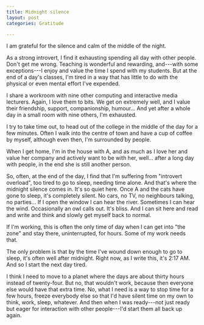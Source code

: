 ```yaml
---
title: Midnight silence
layout: post
categories: Gratitude

---
```


I am grateful for the silence and calm of the middle of the
night.

As a strong introvert, I find it exhausting spending all day
with other people. Don't get me wrong. Teaching is wonderful and
rewarding, and---with some exceptions---I enjoy and value the
time I spend with my students. But at the end of a day's
classes, I'm tired in a way that has little to do with the
physical or even mental effort I've expended.

I share a workroom with nine other computing and interactive
media lecturers. Again, I love them to bits. We get on extremely
well, and I value their friendship, support, companionship,
humour… And yet after a whole day in a small room with nine
others, I'm exhausted.

I try to take time out, to head out of the college in the middle
of the day for a few minutes. Often I walk into the centre of
town and have a cup of coffee by myself, although even then, I'm
surrounded by people.

When I get home, I'm in the house with A, and as much as I love
her and value her company and actively want to be with her,
well... after a long day with people, in the end she is still
another person.

So, often, at the end of the day, I find that I'm suffering from
"introvert overload", too tired to go to sleep, needing time
alone. And that's where the midnight silence comes in. It's so
quiet here. Once A and the cats have gone to sleep, it's
completely silent. No cars, no TV, no neighbours talking, no
parties… If I open the window I can hear the river. Sometimes I
can hear the wind. Occasionally an owl calls out. It's bliss.
And I can sit here and read and write and think and slowly get
myself back to normal.

If I'm working, this is often the only time of day when I can
get into "the zone" and stay there, uninterrupted, for hours.
Some of my work needs that.

The only problem is that by the time I've wound down enough to
go to sleep, it's often well after midnight. Right now, as I
write this, it's 2:17 AM. And so I start the next day tired.

I think I need to move to a planet where the days are about
thirty hours instead of twenty-four. But no, that wouldn't work,
because then everyone else would have that extra time. No, what
I need is a way to stop time for a few hours, freeze everybody
else so that I'd have silent time on my own to think, work,
sleep, whatever. And then when I was ready---not just ready but
eager for interaction with other people---I'd start them all
back up again.
